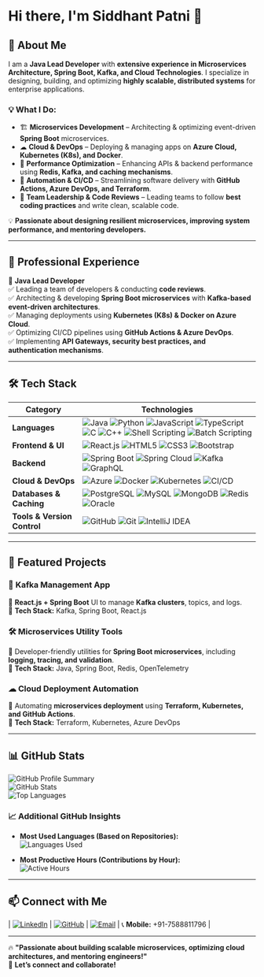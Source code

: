 # Hi there, I'm Siddhant Patni 👋  

## 🚀 About Me  

I am a **Java Lead Developer** with **extensive experience in Microservices Architecture, Spring Boot, Kafka, and Cloud Technologies**. I specialize in designing, building, and optimizing **highly scalable, distributed systems** for enterprise applications.  

### 💡 What I Do:  
- 🏗 **Microservices Development** – Architecting & optimizing event-driven **Spring Boot** microservices.  
- ☁ **Cloud & DevOps** – Deploying & managing apps on **Azure Cloud, Kubernetes (K8s), and Docker**.  
- 🚀 **Performance Optimization** – Enhancing APIs & backend performance using **Redis, Kafka, and caching mechanisms**.  
- 🔧 **Automation & CI/CD** – Streamlining software delivery with **GitHub Actions, Azure DevOps, and Terraform**.  
- 🎯 **Team Leadership & Code Reviews** – Leading teams to follow **best coding practices** and write clean, scalable code.  

💡 **Passionate about designing resilient microservices, improving system performance, and mentoring developers.**  

---

## 💼 Professional Experience  

🔹 **Java Lead Developer**  
✅ Leading a team of developers & conducting **code reviews**.  
✅ Architecting & developing **Spring Boot microservices** with **Kafka-based event-driven architectures**.  
✅ Managing deployments using **Kubernetes (K8s) & Docker on Azure Cloud**.  
✅ Optimizing CI/CD pipelines using **GitHub Actions & Azure DevOps**.  
✅ Implementing **API Gateways, security best practices, and authentication mechanisms**.  

---

## 🛠️ Tech Stack  

| **Category**             | **Technologies** |
|-------------------------|-----------------|
| **Languages**          | ![Java](https://img.shields.io/badge/Java-ED8B00?style=flat-square&logo=java&logoColor=white) ![Python](https://img.shields.io/badge/Python-3776AB?style=flat-square&logo=python&logoColor=white) ![JavaScript](https://img.shields.io/badge/JavaScript-F7DF1E?style=flat-square&logo=javascript&logoColor=black) ![TypeScript](https://img.shields.io/badge/TypeScript-007ACC?style=flat-square&logo=typescript&logoColor=white) ![C](https://img.shields.io/badge/C-00599C?style=flat-square&logo=c&logoColor=white) ![C++](https://img.shields.io/badge/C++-00599C?style=flat-square&logo=c%2B%2B&logoColor=white) ![Shell Scripting](https://img.shields.io/badge/Shell_Scripting-4EAA25?style=flat-square&logo=gnu-bash&logoColor=white) ![Batch Scripting](https://img.shields.io/badge/Batch_Scripting-4D4D4D?style=flat-square&logo=windows-terminal&logoColor=white) |
| **Frontend & UI**      | ![React.js](https://img.shields.io/badge/React-20232A?style=flat-square&logo=react&logoColor=61DAFB) ![HTML5](https://img.shields.io/badge/HTML5-E34F26?style=flat-square&logo=html5&logoColor=white) ![CSS3](https://img.shields.io/badge/CSS3-1572B6?style=flat-square&logo=css3&logoColor=white) ![Bootstrap](https://img.shields.io/badge/Bootstrap-7952B3?style=flat-square&logo=bootstrap&logoColor=white) |
| **Backend**            | ![Spring Boot](https://img.shields.io/badge/Spring%20Boot-6DB33F?style=flat-square&logo=spring&logoColor=white) ![Spring Cloud](https://img.shields.io/badge/Spring%20Cloud-6DB33F?style=flat-square&logo=spring&logoColor=white) ![Kafka](https://img.shields.io/badge/Apache%20Kafka-231F20?style=flat-square&logo=apache-kafka&logoColor=white) ![GraphQL](https://img.shields.io/badge/GraphQL-E10098?style=flat-square&logo=graphql&logoColor=white) |
| **Cloud & DevOps**     | ![Azure](https://img.shields.io/badge/Azure-0078D4?style=flat-square&logo=microsoft-azure&logoColor=white) ![Docker](https://img.shields.io/badge/Docker-2496ED?style=flat-square&logo=docker&logoColor=white) ![Kubernetes](https://img.shields.io/badge/Kubernetes-326CE5?style=flat-square&logo=kubernetes&logoColor=white) ![CI/CD](https://img.shields.io/badge/CI/CD-4285F4?style=flat-square&logo=github-actions&logoColor=white) |
| **Databases & Caching** | ![PostgreSQL](https://img.shields.io/badge/PostgreSQL-336791?style=flat-square&logo=postgresql&logoColor=white) ![MySQL](https://img.shields.io/badge/MySQL-4479A1?style=flat-square&logo=mysql&logoColor=white) ![MongoDB](https://img.shields.io/badge/MongoDB-47A248?style=flat-square&logo=mongodb&logoColor=white) ![Redis](https://img.shields.io/badge/Redis-DC382D?style=flat-square&logo=redis&logoColor=white) ![Oracle](https://img.shields.io/badge/Oracle-F80000?style=flat-square&logo=oracle&logoColor=white) |
| **Tools & Version Control** | ![GitHub](https://img.shields.io/badge/GitHub-181717?style=flat-square&logo=github&logoColor=white) ![Git](https://img.shields.io/badge/Git-F05032?style=flat-square&logo=git&logoColor=white) ![IntelliJ IDEA](https://img.shields.io/badge/IntelliJ%20IDEA-000000?style=flat-square&logo=intellij-idea&logoColor=white) |

---

## 📌 Featured Projects  

### 🚀 **Kafka Management App**  
🔹 **React.js + Spring Boot** UI to manage **Kafka clusters**, topics, and logs.  
🔹 **Tech Stack:** Kafka, Spring Boot, React.js

### 🛠 **Microservices Utility Tools**  
🔹 Developer-friendly utilities for **Spring Boot microservices**, including **logging, tracing, and validation**.  
🔹 **Tech Stack:** Java, Spring Boot, Redis, OpenTelemetry  

### ☁ **Cloud Deployment Automation**  
🔹 Automating **microservices deployment** using **Terraform, Kubernetes, and GitHub Actions**.  
🔹 **Tech Stack:** Terraform, Kubernetes, Azure DevOps  

---

## 📊 GitHub Stats  

![GitHub Profile Summary](https://github-profile-summary-cards.vercel.app/api/cards/profile-details?username=siddhantpatni0407&theme=dark)  
![GitHub Stats](https://github-readme-stats.vercel.app/api?username=siddhantpatni0407&show_icons=true&theme=dark)  
![Top Languages](https://github-readme-stats.vercel.app/api/top-langs/?username=siddhantpatni0407&layout=compact&theme=dark)  

### 📈 Additional GitHub Insights  

- **Most Used Languages (Based on Repositories):**  
  ![Languages Used](https://github-profile-summary-cards.vercel.app/api/cards/repos-per-language?username=siddhantpatni0407&theme=dark)  

- **Most Productive Hours (Contributions by Hour):**  
  ![Active Hours](https://github-profile-summary-cards.vercel.app/api/cards/productive-time?username=siddhantpatni0407&theme=dark)  

---

## 📫 Connect with Me  

| [![LinkedIn](https://img.shields.io/badge/LinkedIn-0A66C2?style=flat-square&logo=linkedin&logoColor=white)](https://linkedin.com/in/siddhantpatni0407) |
[![GitHub](https://img.shields.io/badge/GitHub-181717?style=flat-square&logo=github&logoColor=white)](https://github.com/siddhantpatni0407)  |
[![Email](https://img.shields.io/badge/Email-D14836?style=flat-square&logo=gmail&logoColor=white)](mailto:siddhant4patni@gmail.com)  |
📞 **Mobile:** +91-7588811796 |

---

🔥 **"Passionate about building scalable microservices, optimizing cloud architectures, and mentoring engineers!"**  
🚀 **Let’s connect and collaborate!**  
